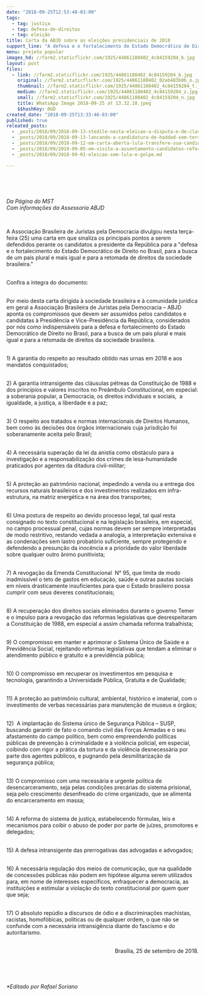 ```yaml
---
date: "2018-09-25T12:53:48-03:00"
tags:
  - tag: justiça
  - tag: defesa-de-direitos
  - tag: eleição
title: Carta da ABJD sobre as eleições presidenciais de 2018
support_line: "A defesa e o fortalecimento do Estado Democrático de Direito no Brasil, a busca de um país plural e mais igual e a retomada de direitos da sociedade brasileira são os motes do documento."
menu: projeto popular
images_hd: //farm2.staticflickr.com/1925/44861180402_4c84159204_b.jpg
layout: post
files:
  - link: //farm2.staticflickr.com/1925/44861180402_4c84159204_b.jpg
    original: //farm2.staticflickr.com/1925/44861180402_02ab483b0b_o.jpg
    thumbnail: //farm2.staticflickr.com/1925/44861180402_4c84159204_t.jpg
    medium: //farm2.staticflickr.com/1925/44861180402_4c84159204_z.jpg
    small: //farm2.staticflickr.com/1925/44861180402_4c84159204_n.jpg
    title: WhatsApp Image 2018-09-25 at 13.32.18.jpeg
    $$hashKey: 0GD
created_date: "2018-09-25T13:33:46-03:00"
published: true
releated_posts:
  - _posts/2018/09/2018-09-13-stedile-nesta-eleicao-a-disputa-e-de-classes-quem-esta-com-o-povo-e-contra-ele.md
  - _posts/2018/09/2018-09-13-lancando-a-candidatura-de-haddad-sem-terra-realizam-festival-pela-democracia-em-atalaia-zona-da-mata-de-alagoas.md
  - _posts/2018/09/2018-09-12-em-carta-aberta-lula-transfere-sua-candidatura-para-haddad.md
  - _posts/2018/09/2018-09-05-em-visita-a-assentamento-candidatos-reforcam-comprometimento-com-a-reforma-agraria-popular.md
  - _posts/2018/09/2018-09-01-eleicao-sem-lula-e-golpe.md

---
```

<p>&nbsp;</p>

<p>&nbsp;</p>

<p><em>Da P&aacute;gina do MST<br />
Com informa&ccedil;&otilde;es da Assessoria ABJD</em></p>

<p>&nbsp;</p>

<p>A Associa&ccedil;&atilde;o Brasileira de Juristas pela Democracia divulgou nesta ter&ccedil;a-feira (25) uma carta em que sinaliza os principais pontos a serem defendidos perante os candidatos a presidente da Rep&uacute;blica para a&nbsp;&quot;defesa e o fortalecimento do Estado Democr&aacute;tico de Direito no Brasil, para a busca de um pa&iacute;s plural e mais igual e para a retomada de direitos da sociedade brasileira.&quot;</p>

<p><br />
Confira a &iacute;ntegra do documento:</p>

<p><br />
Por meio desta carta dirigida &agrave; sociedade brasileira e &agrave; comunidade jur&iacute;dica em geral a Associa&ccedil;&atilde;o Brasileira de Juristas pela Democracia &ndash; ABJD aponta os compromissos que devem ser assumidos pelos candidatos e candidatas &agrave; Presid&ecirc;ncia e Vice-Presid&ecirc;ncia da Rep&uacute;blica, considerados por n&oacute;s como indispens&aacute;veis para a defesa e fortalecimento do Estado Democr&aacute;tico de Direito no Brasil, para a busca de um pa&iacute;s plural e mais igual e para a retomada de direitos da sociedade brasileira.</p>

<p><br />
1) A garantia do respeito ao resultado obtido nas urnas em 2018 e aos mandatos conquistados;</p>

<p><br />
2) A garantia intransigente das cl&aacute;usulas p&eacute;treas da Constitui&ccedil;&atilde;o de 1988 e dos princ&iacute;pios e valores inscritos no Pre&acirc;mbulo Constitucional, em especial: a soberania popular, a Democracia, os direitos individuais e sociais,&nbsp; a igualdade, a justi&ccedil;a, a liberdade e a paz;</p>

<p><br />
3) O respeito aos tratados e normas internacionais de Direitos Humanos, bem como &agrave;s decis&otilde;es dos &oacute;rg&atilde;os internacionais cuja jurisdi&ccedil;&atilde;o foi soberanamente aceita pelo Brasil;</p>

<p><br />
4) A necess&aacute;ria supera&ccedil;&atilde;o da lei da anistia como obst&aacute;culo para a investiga&ccedil;&atilde;o e a responsabiliza&ccedil;&atilde;o dos crimes de lesa-humanidade praticados por agentes da ditadura civil-militar;</p>

<p><br />
5) A prote&ccedil;&atilde;o ao patrim&ocirc;nio nacional, impedindo a venda ou a entrega dos recursos naturais brasileiros e dos investimentos realizados em infra-estrutura, na matriz energ&eacute;tica e na &aacute;rea dos transportes;</p>

<p><br />
6) Uma postura de respeito ao devido processo legal, tal qual resta consignado no texto constitucional e na legisla&ccedil;&atilde;o brasileira, em especial, no campo processual penal, cujas normas devem ser sempre interpretadas de modo restritivo, restando vedada a analogia, a interpreta&ccedil;&atilde;o extensiva e as condena&ccedil;&otilde;es sem lastro probat&oacute;rio suficiente, sempre protegendo e defendendo a presun&ccedil;&atilde;o da inoc&ecirc;ncia e a prioridade do valor liberdade sobre qualquer outro &acirc;nimo punitivista;</p>

<p><br />
7) A revoga&ccedil;&atilde;o da Emenda Constitucional&nbsp; N&deg; 95, que limita de modo inadmiss&iacute;vel o teto de gastos em educa&ccedil;&atilde;o, sa&uacute;de e outras pautas sociais em n&iacute;veis drasticamente insuficientes para que o Estado brasileiro possa cumprir com seus deveres constitucionais;</p>

<p><br />
8) A recupera&ccedil;&atilde;o dos direitos sociais eliminados durante o governo Temer e o impulso para a revoga&ccedil;&atilde;o das reformas legislativas que desrespeitaram a Constitui&ccedil;&atilde;o de 1988, em especial a assim chamada reforma trabalhista;</p>

<p><br />
9) O compromisso em manter e aprimorar o Sistema &Uacute;nico de Sa&uacute;de e a Previd&ecirc;ncia Social, rejeitando reformas legislativas que tendam a eliminar o atendimento p&uacute;blico e gratuito e a previd&ecirc;ncia p&uacute;blica;</p>

<p><br />
10) O compromisso em recuperar os investimentos em pesquisa e tecnologia, garantindo a Universidade P&uacute;blica, Gratuita e de Qualidade;</p>

<p><br />
11) A prote&ccedil;&atilde;o ao patrim&ocirc;nio cultural, ambiental, hist&oacute;rico e imaterial, com o investimento de verbas necess&aacute;rias para manuten&ccedil;&atilde;o de museus e &oacute;rg&atilde;os;</p>

<p><br />
12)&nbsp; A implanta&ccedil;&atilde;o do Sistema &uacute;nico de Seguran&ccedil;a P&uacute;blica &ndash; SUSP, buscando garantir de fato o comando civil das For&ccedil;as Armadas e o seu afastamento do campo pol&iacute;tico, bem como empreendendo pol&iacute;ticas p&uacute;blicas de preven&ccedil;&atilde;o &agrave; criminalidade e &agrave; viol&ecirc;ncia policial, em especial, coibindo com rigor a pr&aacute;tica da tortura e da viol&ecirc;ncia desnecess&aacute;ria por parte dos agentes p&uacute;blicos, e pugnando pela desmilitariza&ccedil;&atilde;o da seguran&ccedil;a p&uacute;blica;</p>

<p><br />
13) O compromisso com uma necess&aacute;ria e urgente pol&iacute;tica de desencarceramento, seja pelas condi&ccedil;&otilde;es prec&aacute;rias do sistema prisional, seja pelo crescimento desenfreado do crime organizado, que se alimenta do encarceramento em massa;</p>

<p><br />
14) A reforma do sistema de justi&ccedil;a, estabelecendo f&oacute;rmulas, leis e mecanismos para coibir o abuso de poder por parte de ju&iacute;zes, promotores e delegados;</p>

<p><br />
15) A defesa intransigente das prerrogativas das advogadas e advogados;</p>

<p><br />
16) A necess&aacute;ria regula&ccedil;&atilde;o dos meios de comunica&ccedil;&atilde;o, que na qualidade de concess&otilde;es p&uacute;blicas n&atilde;o podem em hip&oacute;tese alguma serem utilizados para, em nome de interesses espec&iacute;ficos, enfraquecer a democracia, as institui&ccedil;&otilde;es e estimular a viola&ccedil;&atilde;o do texto constitucional por quem quer que seja;</p>

<p><br />
17) O absoluto rep&uacute;dio a discursos de &oacute;dio e a discrimina&ccedil;&otilde;es machistas, racistas, homof&oacute;bicas, pol&iacute;ticas ou de qualquer ordem, o que n&atilde;o se confunde com a necess&aacute;ria intransig&ecirc;ncia diante do fascismo e do autoritarismo.</p>

<p style="text-align: right;"><br />
Bras&iacute;lia, 25 de setembro de 2018.</p>

<p style="text-align: right;">&nbsp;</p>

<p>&nbsp;</p>

<p><em>*Editado por Rafael Soriano</em></p>
